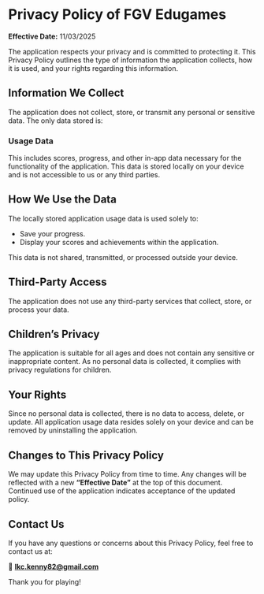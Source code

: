 # Privacy Policy of FGV Edugames

**Effective Date:** 11/03/2025

The application respects your privacy and is committed to protecting it. This Privacy Policy outlines the type of information the application collects, how it is used, and your rights regarding this information.

## Information We Collect

The application does not collect, store, or transmit any personal or sensitive data. The only data stored is:

### Usage Data

This includes scores, progress, and other in-app data necessary for the functionality of the application. This data is stored locally on your device and is not accessible to us or any third parties.

## How We Use the Data

The locally stored application usage data is used solely to:

- Save your progress.
- Display your scores and achievements within the application.

This data is not shared, transmitted, or processed outside your device.

## Third-Party Access

The application does not use any third-party services that collect, store, or process your data.

## Children’s Privacy

The application is suitable for all ages and does not contain any sensitive or inappropriate content. As no personal data is collected, it complies with privacy regulations for children.

## Your Rights

Since no personal data is collected, there is no data to access, delete, or update. All application usage data resides solely on your device and can be removed by uninstalling the application.

## Changes to This Privacy Policy

We may update this Privacy Policy from time to time. Any changes will be reflected with a new **“Effective Date”** at the top of this document. Continued use of the application indicates acceptance of the updated policy.

## Contact Us

If you have any questions or concerns about this Privacy Policy, feel free to contact us at:

📧 **lkc.kenny82@gmail.com**

Thank you for playing!
